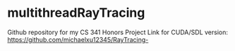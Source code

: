 # multithreadRayTracing
Github repository for my CS 341 Honors Project 
Link for CUDA/SDL version:
https://github.com/michaelxu12345/RayTracing-
